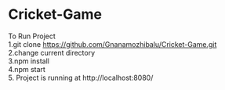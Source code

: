 # Cricket-Game
To Run Project<br/>
1.git clone https://github.com/Gnanamozhibalu/Cricket-Game.git<br/>
2.change current directory<br/>
3.npm install<br/>
4.npm start<br/>
5. Project is running at http://localhost:8080/<br/>

